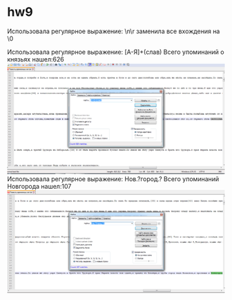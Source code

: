 # hw9
Использовала регулярное выражение: \n\r заменила все вхождения на \0

Использовала регулярное выражение: [А-Я]+(слав) Всего упоминаний о князьях нашел:626
![](https://github.com/aaalexxxandra/hw9/blob/master/%D0%BA%D0%BE%D0%BB%D0%B2%D0%BE%20%D1%83%D0%BF%D0%BE%D0%BC%D0%B8%D0%BD%D0%B0%D0%BD%D0%B8%D0%B9.png)
Использовала регулярное выражение: Нов.?город.? Всего упоминаний Новгорода нашел:107
![](https://github.com/aaalexxxandra/hw9/blob/master/%D0%BD%D0%BE%D0%B2%D0%B3%D0%BE%D1%80%D0%BE%D0%B4.png)
